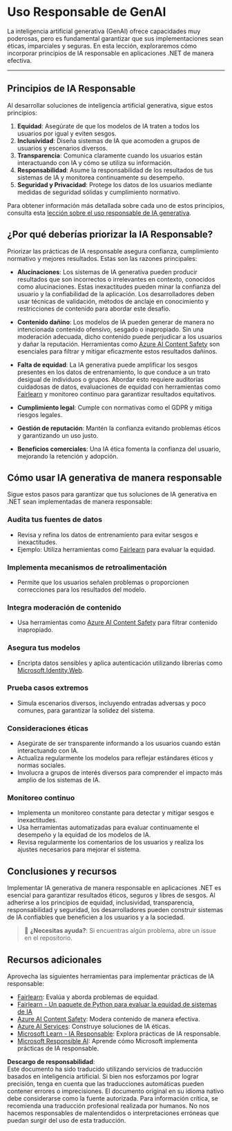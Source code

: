 # Uso Responsable de GenAI

La inteligencia artificial generativa (GenAI) ofrece capacidades muy poderosas, pero es fundamental garantizar que sus implementaciones sean éticas, imparciales y seguras. En esta lección, exploraremos cómo incorporar principios de IA responsable en aplicaciones .NET de manera efectiva.

---

## Principios de IA Responsable

Al desarrollar soluciones de inteligencia artificial generativa, sigue estos principios:

1. **Equidad**: Asegúrate de que los modelos de IA traten a todos los usuarios por igual y eviten sesgos.
2. **Inclusividad**: Diseña sistemas de IA que acomoden a grupos de usuarios y escenarios diversos.
3. **Transparencia**: Comunica claramente cuando los usuarios están interactuando con IA y cómo se utiliza su información.
4. **Responsabilidad**: Asume la responsabilidad de los resultados de tus sistemas de IA y monitorea continuamente su desempeño.
5. **Seguridad y Privacidad**: Protege los datos de los usuarios mediante medidas de seguridad sólidas y cumplimiento normativo.

Para obtener información más detallada sobre cada uno de estos principios, consulta esta [lección sobre el uso responsable de IA generativa](https://github.com/microsoft/generative-ai-for-beginners/tree/main/03-using-generative-ai-responsibly).

## ¿Por qué deberías priorizar la IA Responsable?

Priorizar las prácticas de IA responsable asegura confianza, cumplimiento normativo y mejores resultados. Estas son las razones principales:

- **Alucinaciones**: Los sistemas de IA generativa pueden producir resultados que son incorrectos o irrelevantes en contexto, conocidos como alucinaciones. Estas inexactitudes pueden minar la confianza del usuario y la confiabilidad de la aplicación. Los desarrolladores deben usar técnicas de validación, métodos de anclaje en conocimiento y restricciones de contenido para abordar este desafío.

- **Contenido dañino**: Los modelos de IA pueden generar de manera no intencionada contenido ofensivo, sesgado o inapropiado. Sin una moderación adecuada, dicho contenido puede perjudicar a los usuarios y dañar la reputación. Herramientas como [Azure AI Content Safety](https://azure.microsoft.com/products/ai-services/ai-content-safety/) son esenciales para filtrar y mitigar eficazmente estos resultados dañinos.

- **Falta de equidad**: La IA generativa puede amplificar los sesgos presentes en los datos de entrenamiento, lo que conduce a un trato desigual de individuos o grupos. Abordar esto requiere auditorías cuidadosas de datos, evaluaciones de equidad con herramientas como [Fairlearn](https://fairlearn.org/) y monitoreo continuo para garantizar resultados equitativos.

- **Cumplimiento legal**: Cumple con normativas como el GDPR y mitiga riesgos legales.

- **Gestión de reputación**: Mantén la confianza evitando problemas éticos y garantizando un uso justo.

- **Beneficios comerciales**: Una IA ética fomenta la confianza del usuario, mejorando la retención y adopción.

## Cómo usar IA generativa de manera responsable

Sigue estos pasos para garantizar que tus soluciones de IA generativa en .NET sean implementadas de manera responsable:

### Audita tus fuentes de datos

- Revisa y refina los datos de entrenamiento para evitar sesgos e inexactitudes.
- Ejemplo: Utiliza herramientas como [Fairlearn](https://fairlearn.org/) para evaluar la equidad.

### Implementa mecanismos de retroalimentación

- Permite que los usuarios señalen problemas o proporcionen correcciones para los resultados del modelo.

### Integra moderación de contenido

- Usa herramientas como [Azure AI Content Safety](https://azure.microsoft.com/products/ai-services/ai-content-safety/) para filtrar contenido inapropiado.

### Asegura tus modelos

- Encripta datos sensibles y aplica autenticación utilizando librerías como [Microsoft.Identity.Web](https://github.com/AzureAD/microsoft-identity-web).

### Prueba casos extremos

- Simula escenarios diversos, incluyendo entradas adversas y poco comunes, para garantizar la solidez del sistema.

### Consideraciones éticas

- Asegúrate de ser transparente informando a los usuarios cuando están interactuando con IA.
- Actualiza regularmente los modelos para reflejar estándares éticos y normas sociales.
- Involucra a grupos de interés diversos para comprender el impacto más amplio de los sistemas de IA.

### Monitoreo continuo

- Implementa un monitoreo constante para detectar y mitigar sesgos e inexactitudes.
- Usa herramientas automatizadas para evaluar continuamente el desempeño y la equidad de los modelos de IA.
- Revisa regularmente los comentarios de los usuarios y realiza los ajustes necesarios para mejorar el sistema.

## Conclusiones y recursos

Implementar IA generativa de manera responsable en aplicaciones .NET es esencial para garantizar resultados éticos, seguros y libres de sesgos. Al adherirse a los principios de equidad, inclusividad, transparencia, responsabilidad y seguridad, los desarrolladores pueden construir sistemas de IA confiables que beneficien a los usuarios y a la sociedad.

> 🙋 **¿Necesitas ayuda?**: Si encuentras algún problema, abre un issue en el repositorio.

## Recursos adicionales

Aprovecha las siguientes herramientas para implementar prácticas de IA responsable:

- [Fairlearn](https://fairlearn.org/): Evalúa y aborda problemas de equidad.
- [Fairlearn - Un paquete de Python para evaluar la equidad de sistemas de IA](https://techcommunity.microsoft.com/blog/educatordeveloperblog/fairlearn---a-python-package-to-assess-ai-systems-fairness/1402950)
- [Azure AI Content Safety](https://azure.microsoft.com/products/ai-services/ai-content-safety/): Modera contenido de manera efectiva.
- [Azure AI Services](https://azure.microsoft.com/products/cognitive-services/): Construye soluciones de IA éticas.
- [Microsoft Learn - IA Responsable](https://learn.microsoft.com/training/modules/embrace-responsible-ai-principles-practices/): Explora prácticas de IA responsable.
- [Microsoft Responsible AI](https://www.microsoft.com/ai/responsible-ai): Aprende cómo Microsoft implementa prácticas de IA responsable.

**Descargo de responsabilidad**:  
Este documento ha sido traducido utilizando servicios de traducción basados en inteligencia artificial. Si bien nos esforzamos por lograr precisión, tenga en cuenta que las traducciones automáticas pueden contener errores o imprecisiones. El documento original en su idioma nativo debe considerarse como la fuente autorizada. Para información crítica, se recomienda una traducción profesional realizada por humanos. No nos hacemos responsables de malentendidos o interpretaciones erróneas que puedan surgir del uso de esta traducción.